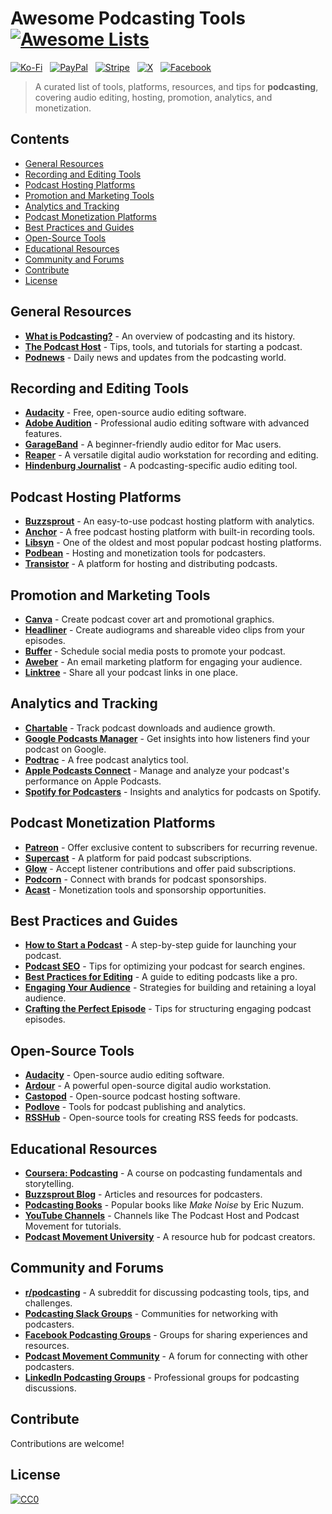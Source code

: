 # Awesome Podcasting Tools [![Awesome Lists](https://srv-cdn.himpfen.io/badges/awesome-lists/awesomelists-flat.svg)](https://github.com/awesomelistsio/awesome)

[![Ko-Fi](https://srv-cdn.himpfen.io/badges/kofi/kofi-flat.svg)](https://ko-fi.com/awesomelists) &nbsp; [![PayPal](https://srv-cdn.himpfen.io/badges/paypal/paypal-flat.svg)](https://www.paypal.com/donate/?hosted_button_id=3LLKRXJU44EJJ) &nbsp; [![Stripe](https://srv-cdn.himpfen.io/badges/stripe/stripe-flat.svg)](https://tinyurl.com/e8ymxdw3) &nbsp; [![X](https://srv-cdn.himpfen.io/badges/twitter/twitter-flat.svg)](https://x.com/ListsAwesome) &nbsp; [![Facebook](https://srv-cdn.himpfen.io/badges/facebook-pages/facebook-pages-flat.svg)](https://www.facebook.com/awesomelists)

> A curated list of tools, platforms, resources, and tips for **podcasting**, covering audio editing, hosting, promotion, analytics, and monetization.

## Contents

- [General Resources](#general-resources)
- [Recording and Editing Tools](#recording-and-editing-tools)
- [Podcast Hosting Platforms](#podcast-hosting-platforms)
- [Promotion and Marketing Tools](#promotion-and-marketing-tools)
- [Analytics and Tracking](#analytics-and-tracking)
- [Podcast Monetization Platforms](#podcast-monetization-platforms)
- [Best Practices and Guides](#best-practices-and-guides)
- [Open-Source Tools](#open-source-tools)
- [Educational Resources](#educational-resources)
- [Community and Forums](#community-and-forums)
- [Contribute](#contribute)
- [License](#license)

## General Resources

- **[What is Podcasting?](https://en.wikipedia.org/wiki/Podcast)** - An overview of podcasting and its history.
- **[The Podcast Host](https://www.thepodcasthost.com/)** - Tips, tools, and tutorials for starting a podcast.
- **[Podnews](https://podnews.net/)** - Daily news and updates from the podcasting world.

## Recording and Editing Tools

- **[Audacity](https://www.audacityteam.org/)** - Free, open-source audio editing software.
- **[Adobe Audition](https://www.adobe.com/products/audition.html)** - Professional audio editing software with advanced features.
- **[GarageBand](https://www.apple.com/mac/garageband/)** - A beginner-friendly audio editor for Mac users.
- **[Reaper](https://www.reaper.fm/)** - A versatile digital audio workstation for recording and editing.
- **[Hindenburg Journalist](https://hindenburg.com/)** - A podcasting-specific audio editing tool.

## Podcast Hosting Platforms

- **[Buzzsprout](https://www.buzzsprout.com/)** - An easy-to-use podcast hosting platform with analytics.
- **[Anchor](https://anchor.fm/)** - A free podcast hosting platform with built-in recording tools.
- **[Libsyn](https://libsyn.com/)** - One of the oldest and most popular podcast hosting platforms.
- **[Podbean](https://www.podbean.com/)** - Hosting and monetization tools for podcasters.
- **[Transistor](https://transistor.fm/)** - A platform for hosting and distributing podcasts.

## Promotion and Marketing Tools

- **[Canva](https://www.canva.com/)** - Create podcast cover art and promotional graphics.
- **[Headliner](https://www.headliner.app/)** - Create audiograms and shareable video clips from your episodes.
- **[Buffer](https://buffer.com/)** - Schedule social media posts to promote your podcast.
- **[Aweber](https://www.aweber.com/)** - An email marketing platform for engaging your audience.
- **[Linktree](https://linktr.ee/)** - Share all your podcast links in one place.

## Analytics and Tracking

- **[Chartable](https://chartable.com/)** - Track podcast downloads and audience growth.
- **[Google Podcasts Manager](https://podcastsmanager.google.com/)** - Get insights into how listeners find your podcast on Google.
- **[Podtrac](https://analytics.podtrac.com/)** - A free podcast analytics tool.
- **[Apple Podcasts Connect](https://podcastsconnect.apple.com/)** - Manage and analyze your podcast's performance on Apple Podcasts.
- **[Spotify for Podcasters](https://podcasters.spotify.com/)** - Insights and analytics for podcasts on Spotify.

## Podcast Monetization Platforms

- **[Patreon](https://www.patreon.com/)** - Offer exclusive content to subscribers for recurring revenue.
- **[Supercast](https://www.supercast.com/)** - A platform for paid podcast subscriptions.
- **[Glow](https://glow.fm/)** - Accept listener contributions and offer paid subscriptions.
- **[Podcorn](https://podcorn.com/)** - Connect with brands for podcast sponsorships.
- **[Acast](https://www.acast.com/)** - Monetization tools and sponsorship opportunities.

## Best Practices and Guides

- **[How to Start a Podcast](https://www.thepodcasthost.com/planning/step-by-step-guide-how-to-start-a-podcast/)** - A step-by-step guide for launching your podcast.
- **[Podcast SEO](https://www.podcastinsights.com/podcast-seo/)** - Tips for optimizing your podcast for search engines.
- **[Best Practices for Editing](https://blog.descript.com/podcast-editing-tips/)** - A guide to editing podcasts like a pro.
- **[Engaging Your Audience](https://www.buzzsprout.com/blog/how-to-engage-your-podcast-audience)** - Strategies for building and retaining a loyal audience.
- **[Crafting the Perfect Episode](https://blog.anchor.fm/perfect-podcast-episode)** - Tips for structuring engaging podcast episodes.

## Open-Source Tools

- **[Audacity](https://www.audacityteam.org/)** - Open-source audio editing software.
- **[Ardour](https://ardour.org/)** - A powerful open-source digital audio workstation.
- **[Castopod](https://castopod.org/)** - Open-source podcast hosting software.
- **[Podlove](https://podlove.org/)** - Tools for podcast publishing and analytics.
- **[RSSHub](https://docs.rsshub.app/en/)** - Open-source tools for creating RSS feeds for podcasts.

## Educational Resources

- **[Coursera: Podcasting](https://www.coursera.org/learn/podcasting)** - A course on podcasting fundamentals and storytelling.
- **[Buzzsprout Blog](https://www.buzzsprout.com/blog)** - Articles and resources for podcasters.
- **[Podcasting Books](https://www.goodreads.com/)** - Popular books like *Make Noise* by Eric Nuzum.
- **[YouTube Channels](https://www.youtube.com/)** - Channels like The Podcast Host and Podcast Movement for tutorials.
- **[Podcast Movement University](https://university.podcastmovement.com/)** - A resource hub for podcast creators.

## Community and Forums

- **[r/podcasting](https://www.reddit.com/r/podcasting/)** - A subreddit for discussing podcasting tools, tips, and challenges.
- **[Podcasting Slack Groups](https://slack.com/)** - Communities for networking with podcasters.
- **[Facebook Podcasting Groups](https://www.facebook.com/)** - Groups for sharing experiences and resources.
- **[Podcast Movement Community](https://podcastmovement.com/)** - A forum for connecting with other podcasters.
- **[LinkedIn Podcasting Groups](https://www.linkedin.com/)** - Professional groups for podcasting discussions.

## Contribute

Contributions are welcome!

## License

[![CC0](https://mirrors.creativecommons.org/presskit/buttons/88x31/svg/by-sa.svg)](http://creativecommons.org/licenses/by-sa/4.0/)
